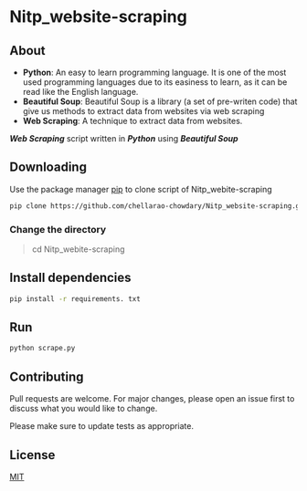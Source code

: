 # Nitp_website-scraping

## About

- **Python**: An easy to learn programming language. It is one of the most used programming languages due to its easiness to learn, as it can be read like the English language.
- **Beautiful Soup**: Beautiful Soup is a library (a set of pre-writen code) that give us methods to extract data from websites via web scraping
- **Web Scraping**: A technique to extract data from websites.

***Web Scraping*** script written in ***Python*** using ***Beautiful Soup***

## Downloading

Use the package manager [pip](https://pip.pypa.io/en/stable/) to clone script of Nitp_webite-scraping

```bash
pip clone https://github.com/chellarao-chowdary/Nitp_website-scraping.git
```
### Change the directory

> cd Nitp_webite-scraping

## Install dependencies

```bash
pip install -r requirements. txt
```

## Run

```python
python scrape.py
```

## Contributing
Pull requests are welcome. For major changes, please open an issue first to discuss what you would like to change.

Please make sure to update tests as appropriate.

## License
[MIT](https://github.com/chellarao-chowdary/Nitp_website-scraping/blob/master/LICENSE)

